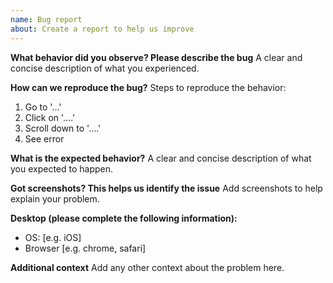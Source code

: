 ```yaml
---
name: Bug report
about: Create a report to help us improve
---
```


**What behavior did you observe? Please describe the bug**
A clear and concise description of what you experienced.

**How can we reproduce the bug?**
Steps to reproduce the behavior:

1. Go to '...'
2. Click on '....'
3. Scroll down to '....'
4. See error

**What is the expected behavior?**
A clear and concise description of what you expected to happen.

**Got screenshots? This helps us identify the issue**
Add screenshots to help explain your problem.

**Desktop (please complete the following information):**

-   OS: [e.g. iOS]
-   Browser [e.g. chrome, safari]

**Additional context**
Add any other context about the problem here.
